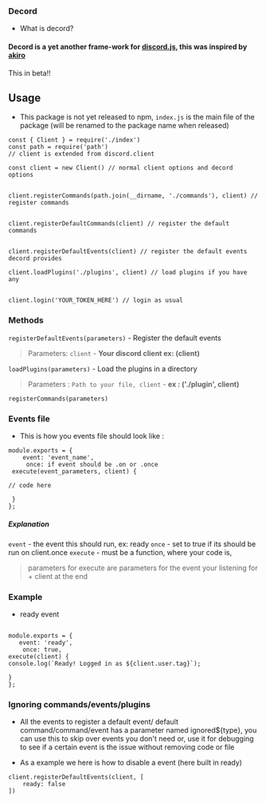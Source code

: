 ### Decord

* What is decord? 

 #### Decord is a yet another frame-work for [discord.js](https://discord.js.org/), this was inspired by [akiro](https://www.npmjs.com/package/discord-akairo)

 This in beta!!

## Usage

* This package is not yet released to npm, `index.js` is the main file of the package (will be renamed to the package name when released)

```
const { Client } = require('./index') 
const path = require('path')
// client is extended from discord.client

const client = new Client() // normal client options and decord options


client.registerCommands(path.join(__dirname, './commands'), client) // register commands


client.registerDefaultCommands(client) // register the default commands


client.registerDefaultEvents(client) // register the default events decord provides

client.loadPlugins('./plugins', client) // load plugins if you have any


client.login('YOUR_TOKEN_HERE') // login as usual

```

### Methods 

```registerDefaultEvents(parameters)``` - Register the default events 
 > Parameters: `client` - **Your discord client ex: (client)**

```loadPlugins(parameters)``` - Load the plugins in a directory
> Parameters : `Path to your file, client` - **ex : ('./plugin', client)**


```registerCommands(parameters)``` 






### Events file

* This is how you events file should look like :

```
module.exports = {
    event: 'event_name',
     once: if event should be .on or .once
 execute(event_parameters, client) {

// code here 

 }
};
```


##### Explanation

`event` - the event this should run, ex: ready
`once` - set to true if its should be run on client.once
`execute` - must be a function, where your code is, 
 > parameters for execute are parameters for the event your listening for + client at the end

 ### Example

 * ready event

 ``` 

 module.exports = {
    event: 'ready',
     once: true,
 execute(client) {
console.log(`Ready! Logged in as ${client.user.tag}`);
 
 }
};
```


### Ignoring commands/events/plugins

* All the events to register a default event/ default command/command/event has a parameter named ignored${type}, you can use this to skip over events you don't need or, use it for debugging to see if a certain event is the issue without removing code or file

* As a example we here is how to disable a event (here built in ready)


```
client.registerDefaultEvents(client, [
    ready: false
])
```